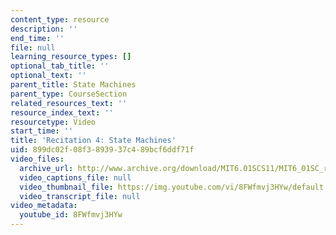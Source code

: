 ```yaml
---
content_type: resource
description: ''
end_time: ''
file: null
learning_resource_types: []
optional_tab_title: ''
optional_text: ''
parent_title: State Machines
parent_type: CourseSection
related_resources_text: ''
resource_index_text: ''
resourcetype: Video
start_time: ''
title: 'Recitation 4: State Machines'
uid: 899dc02f-08f3-8939-37c4-89bcf6ddf71f
video_files:
  archive_url: http://www.archive.org/download/MIT6.01SCS11/MIT6_01SC_rec4_300k.mp4
  video_captions_file: null
  video_thumbnail_file: https://img.youtube.com/vi/8FWfmvj3HYw/default.jpg
  video_transcript_file: null
video_metadata:
  youtube_id: 8FWfmvj3HYw
---
```

